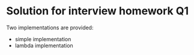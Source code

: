 # Solution for interview homework Q1

Two implementations are provided:
- simple implementation
- lambda implementation
